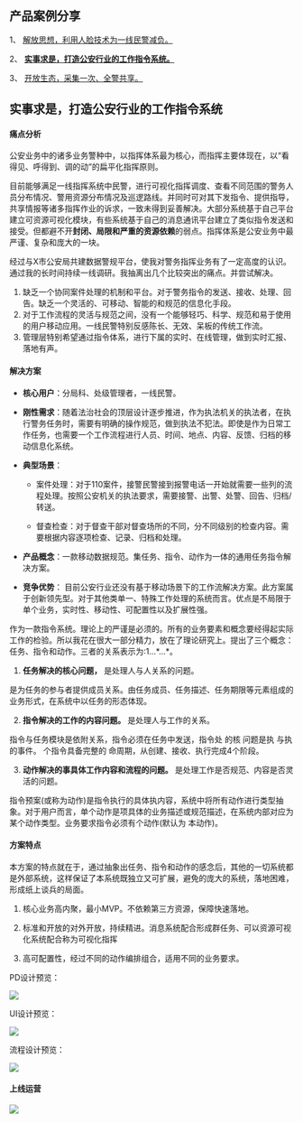 ## 产品案例分享

1、 [解放思想，利用人脸技术为一线民警减负。](./product-idea-share)

2、 [**实事求是，打造公安行业的工作指令系统。**](./product-idea-share-task)

3、 [开放生态，采集一次、全警共享。](./product-idea-share-collect) 

## 实事求是，打造公安行业的工作指令系统

#### 痛点分析

公安业务中的诸多业务警种中，以指挥体系最为核心，而指挥主要体现在，以“看得见、呼得到、调的动”的扁平化指挥原则。

目前能够满足一线指挥系统中民警，进行可视化指挥调度、查看不同范围的警务人员分布情况、警用资源分布情况及巡逻路线。并同时可对其下发指令、提供指导，共享情报等诸多指挥作业的诉求，一致未得到妥善解决。大部分系统基于自己平台建立可资源可视化模块，有些系统基于自己的消息通讯平台建立了类似指令发送和接受。但都避不开**封闭、局限和严重的资源依赖**的弱点。指挥体系是公安业务中最严谨、复杂和庞大的一块。

经过与X市公安局共建数据警规平台，使我对警务指挥业务有了一定高度的认识。通过我的长时间持续一线调研。我抽离出几个比较突出的痛点。并尝试解决。

1. 缺乏一个协同案件处理的机制和平台。对于警务指令的发送、接收、处理、回告。缺乏一个灵活的、可移动、智能的和规范的信息化手段。
2. 对于工作流程的灵活与规范之间，没有一个能够轻巧、科学、规范和易于使用的用户移动应用。一线民警特别反感陈长、无效、呆板的传统工作流。
3. 管理层特别希望通过指令体系，进行下属的实时、在线管理，做到实时汇报、落地有声。

#### 解决方案

- **核心用户**：分局科、处级管理者，一线民警。

- **刚性需求**：随着法治社会的顶层设计逐步推进，作为执法机关的执法者，在执行警务任务时，需要有明确的操作规范，做到执法不犯法。即使是作为日常工作任务，也需要一个工作流程进行人员、时间、地点、内容、反馈、归档的移动信息化系统。

- **典型场景**：
  
  - 案件处理：对于110案件，接警民警接到报警电话一开始就需要一些列的流程处理。按照公安机关的执法要求，需要接警、出警、处警、回告、归档/转送。
  
  - 督查检查：对于督查干部对督查场所的不同，分不同级别的检查内容。需要根据内容逐项检查、记录、归档和处理。

- **产品概念**：一款移动数据规范。集任务、指令、动作为一体的通用任务指令解决方案。

- **竞争优势**： 目前公安行业还没有基于移动场景下的工作流解决方案。此方案属于创新领先型。对于其他类单一、特殊工作处理的系统而言。优点是不局限于单个业务，实时性、移动性、可配置性以及扩展性强。

作为一款指令系统。理论上的严谨是必须的。所有的业务要素和概念要经得起实际工作的检验。所以我花在很大一部分精力，放在了理论研究上。提出了三个概念：任务、指令和动作。三者的关系表示为:1...\*...\*。

1. **任务解决的核心问题，** 是处理人与人关系的问题。

是为任务的参与者提供成员关系。由任务成员、任务描述、任务期限等元素组成的业务形式，在系统中以任务的形态体现。

2. **指令解决的工作的内容问题。** 是处理人与工作的关系。

指令与任务模块是依附关系，指令必须在任务中发送，指令处 的核 问题是执 与执 的事件。 个指令具备完整的 命周期，从创建、接收、执行完成4个阶段。

3. **动作解决的事具体工作内容和流程的问题。** 是处理工作是否规范、内容是否灵活的问题。

指令预案(或称为动作)是指令执行的具体执内容，系统中将所有动作进行类型抽象。对于用户而言，单个动作是项具体的业务描述或规范描述，在系统内部对应为某个动作类型。业务要求指令必须有个动作(默认为 本动作)。

#### 方案特点

本方案的特点就在于，通过抽象出任务、指令和动作的感念后，其他的一切系统都是外部系统，这样保证了本系统既独立又可扩展，避免的庞大的系统，落地困难，形成纸上谈兵的局面。

1. 核心业务高内聚，最小MVP。不依赖第三方资源，保障快速落地。

2. 标准和开放的对外开放，持续精进。消息系统配合形成群任务、可以资源可视化系统配合称为可视化指挥

3. 高可配置性，经过不同的动作编排组合，适用不同的业务要求。

PD设计预览：

![](../../assets/images/pd-task-preview.png)

UI设计预览：

![](../../assets/images/ui-task-preview.png)

流程设计预览：

![](../../assets/images/uml-task-preview.png)

#### 上线运营

![](../../assets/images/ui-task-demo-preview.png)

